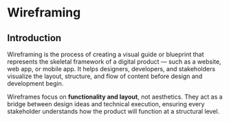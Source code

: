 # Wireframing

## Introduction

Wireframing is the process of creating a visual guide or blueprint that represents the skeletal framework of a digital product — such as a website, web app, or mobile app. It helps designers, developers, and stakeholders visualize the layout, structure, and flow of content before design and development begin.

Wireframes focus on **functionality and layout**, not aesthetics. They act as a bridge between design ideas and technical execution, ensuring every stakeholder understands how the product will function at a structural level.
